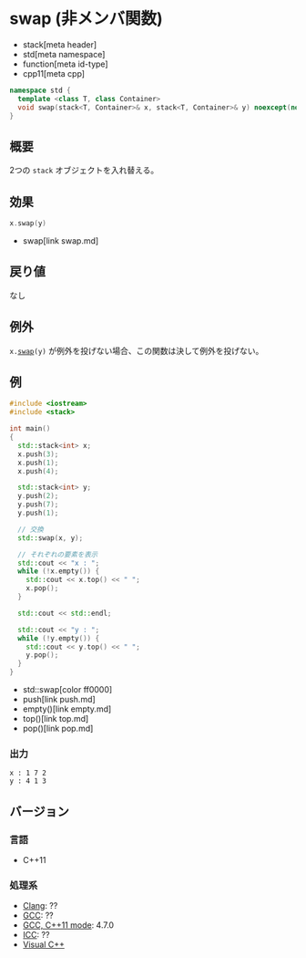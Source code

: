 # swap (非メンバ関数)
* stack[meta header]
* std[meta namespace]
* function[meta id-type]
* cpp11[meta cpp]

```cpp
namespace std {
  template <class T, class Container>
  void swap(stack<T, Container>& x, stack<T, Container>& y) noexcept(noexcept(x.swap(y)));
}
```

## 概要
2つの `stack` オブジェクトを入れ替える。


## 効果
```cpp
x.swap(y)
```
* swap[link swap.md]


## 戻り値
なし


## 例外
`x.`[`swap`](swap.md)`(y)` が例外を投げない場合、この関数は決して例外を投げない。


## 例
```cpp
#include <iostream>
#include <stack>

int main()
{
  std::stack<int> x;
  x.push(3);
  x.push(1);
  x.push(4);

  std::stack<int> y;
  y.push(2);
  y.push(7);
  y.push(1);

  // 交換
  std::swap(x, y);

  // それぞれの要素を表示
  std::cout << "x : ";
  while (!x.empty()) {
    std::cout << x.top() << " ";
    x.pop();
  }

  std::cout << std::endl;

  std::cout << "y : ";
  while (!y.empty()) {
    std::cout << y.top() << " ";
    y.pop();
  }
}
```
* std::swap[color ff0000]
* push[link push.md]
* empty()[link empty.md]
* top()[link top.md]
* pop()[link pop.md]

### 出力
```
x : 1 7 2 
y : 4 1 3 
```

## バージョン
### 言語
- C++11

### 処理系
- [Clang](/implementation.md#clang): ??
- [GCC](/implementation.md#gcc): ??
- [GCC, C++11 mode](/implementation.md#gcc): 4.7.0
- [ICC](/implementation.md#icc): ??
- [Visual C++](/implementation.md#visual_cpp)

